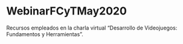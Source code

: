 # WebinarFCyTMay2020
Recursos empleados en la charla virtual “Desarrollo de Videojuegos: Fundamentos y Herramientas”. 
